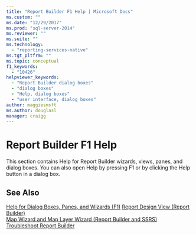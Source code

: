 ```yaml
---
title: "Report Builder F1 Help | Microsoft Docs"
ms.custom: ""
ms.date: "12/29/2017"
ms.prod: "sql-server-2014"
ms.reviewer: ""
ms.suite: ""
ms.technology: 
  - "reporting-services-native"
ms.tgt_pltfrm: ""
ms.topic: conceptual
f1_keywords: 
  - "10426"
helpviewer_keywords: 
  - "Report Builder dialog boxes"
  - "dialog boxes"
  - "Help, dialog boxes"
  - "user interface, dialog boxes"
author: maggiesmsft
ms.author: douglasl
manager: craigg
---
```

# Report Builder F1 Help
  This section contains Help for Report Builder wizards, views, panes, and dialog boxes. You can also open Help by pressing F1 or by clicking the Help button in a dialog box.  
  
## See Also  
 [Help for Dialog Boxes, Panes, and Wizards (F1)](../report-builder-help-for-dialog-boxes-panes-and-wizards.md)
 [Report Design View &#40;Report Builder&#41;](report-design-view-report-builder.md)   
 [Map Wizard and Map Layer Wizard &#40;Report Builder and SSRS&#41;](../report-design/map-wizard-and-map-layer-wizard-report-builder-and-ssrs.md)   
 [Troubleshoot Report Builder](../troubleshoot-report-builder.md)  
  
  
